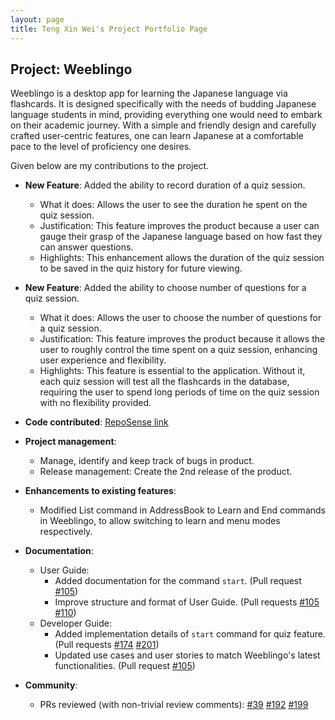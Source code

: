 ```yaml
---
layout: page
title: Teng Xin Wei's Project Portfolio Page
---
```


## Project: Weeblingo

Weeblingo is a desktop app for learning the Japanese language via flashcards. It is designed specifically with the needs
of budding Japanese language students in mind, providing everything one would need to embark on their academic journey.
With a simple and friendly design and carefully crafted user-centric features, one can learn Japanese at a comfortable
pace to the level of proficiency one desires.

Given below are my contributions to the project.

* **New Feature**: Added the ability to record duration of a quiz session.
    * What it does: Allows the user to see the duration he spent on the quiz session.
    * Justification: This feature improves the product because a user can gauge their grasp of the Japanese
      language based on how fast they can answer questions.
    * Highlights: This enhancement allows the duration of the quiz session to be saved in the quiz history for future viewing.

* **New Feature**: Added the ability to choose number of questions for a quiz session.
    * What it does: Allows the user to choose the number of questions for a quiz session.
    * Justification: This feature improves the product because it allows the user to 
      roughly control the time spent on a quiz session, enhancing user experience and flexibility.
    * Highlights: This feature is essential to the application. Without it, each quiz session will test 
      all the flashcards in the database, requiring the user to spend long periods
      of time on the quiz session with no flexibility provided.

* **Code contributed**: [RepoSense link](https://nus-cs2103-ay2021s2.github.io/tp-dashboard/?search=xinweit&sort=groupTitle&sortWithin=title&timeframe=commit&mergegroup=&groupSelect=groupByRepos&breakdown=true&checkedFileTypes=docs~functional-code~test-code~other&tabOpen=true&tabType=authorship&tabAuthor=xinweit&tabRepo=AY2021S2-CS2103T-T13-1%2Ftp%5Bmaster%5D&authorshipIsMergeGroup=false&authorshipFileTypes=test-code&authorshipIsBinaryFileTypeChecked=false)

* **Project management**:
    * Manage, identify and keep track of bugs in product.
    * Release management: Create the 2nd release of the product.

* **Enhancements to existing features**: 
    * Modified List command in AddressBook to Learn and End commands in Weeblingo,
    to allow switching to learn and menu modes respectively.

* **Documentation**:
    * User Guide:
        * Added documentation for the command `start`. 
          (Pull request
          [\#105](https://github.com/AY2021S2-CS2103T-T13-1/tp/pull/105/files))
        * Improve structure and format of User Guide. 
          (Pull requests
          [\#105](https://github.com/AY2021S2-CS2103T-T13-1/tp/pull/105/files)
          [\#110](https://github.com/AY2021S2-CS2103T-T13-1/tp/pull/110/files))
    * Developer Guide:
        * Added implementation details of `start` command for quiz feature.
          (Pull requests
          [\#174](https://github.com/AY2021S2-CS2103T-T13-1/tp/pull/174/files)
          [\#201](https://github.com/AY2021S2-CS2103T-T13-1/tp/pull/201/files))
        * Updated use cases and user stories to match Weeblingo's latest functionalities.
          (Pull request
          [\#105](https://github.com/AY2021S2-CS2103T-T13-1/tp/pull/105/files))
          
* **Community**:
    * PRs reviewed (with non-trivial review comments): 
      [\#39](https://github.com/AY2021S2-CS2103T-T13-1/tp/pull/39)
      [\#192](https://github.com/AY2021S2-CS2103T-T13-1/tp/pull/192)
      [\#199](https://github.com/AY2021S2-CS2103T-T13-1/tp/pull/199)
    
